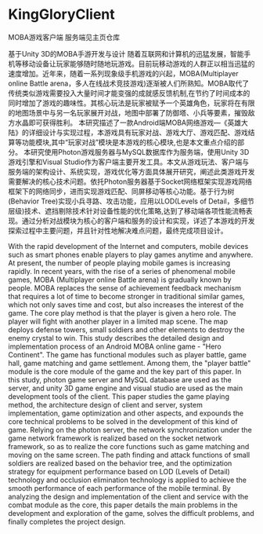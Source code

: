 # KingGloryClient
MOBA游戏客户端 服务端见主页仓库


基于Unity 3D的MOBA手游开发与设计
随着互联网和计算机的迅猛发展，智能手机等移动设备让玩家能够随时随地玩游戏。目前玩移动游戏的人群正以相当迅猛的速度增加。近年来，随着一系列现象级手机游戏的兴起，MOBA(Multiplayer online Battle arena，多人在线战术竞技游戏)逐渐被人们所熟知。MOBA取代了传统类似游戏需要投入大量时间才能变强的成就感反馈机制,在节约了时间成本的同时增加了游戏的趣味性。其核心玩法是玩家被赋予一个英雄角色，玩家将在有限的地图场景中与另一名玩家展开对战，地图中部署了防御塔、小兵等要素，摧毁敌方水晶即可获得胜利。
本研究描述了一款Android端MOBA网络游戏—《英雄大陆》的详细设计与实现过程，本游戏具有玩家对战、游戏大厅、游戏匹配、游戏结算等功能模块,其中“玩家对战”模块是本游戏的核心模块,也是本文重点介绍的部分。
本研究使用Photon游戏服务器与MySQL数据库作为服务端，使用Unity 3D游戏引擎和Visual Studio作为客户端主要开发工具。本文从游戏玩法、客户端与服务端的架构设计、系统实现，游戏优化等方面具体展开研究，阐述此类游戏开发需要解决的核心技术问题。依托Photon服务器基于Socket网络框架实现游戏网络框架下的网络同步，进而实现游戏匹配、同屏移动等核心功能。基于行为树(Behavior Tree)实现小兵寻路、攻击功能，应用以LOD(Levels of Detail，多细节层级)技术、遮挡剔除技术针对设备性能的优化策略,达到了移动端各项性能流畅表现。通过分析对战模块为核心的客户端和服务的设计和实现，详述了本游戏的开发探索过程中主要问题，并且针对性地解决难点问题，最终完成项目设计。

With the rapid development of the Internet and computers, mobile devices such as smart phones enable players to play games anytime and anywhere. At present, the number of people playing mobile games is increasing rapidly. In recent years, with the rise of a series of phenomenal mobile games, MOBA (Multiplayer online Battle arena) is gradually known by people. MOBA replaces the sense of achievement feedback mechanism that requires a lot of time to become stronger in traditional similar games, which not only saves time and cost, but also increases the interest of the game. The core play method is that the player is given a hero role. The player will fight with another player in a limited map scene. The map deploys defense towers, small soldiers and other elements to destroy the enemy crystal to win.
This study describes the detailed design and implementation process of an Android MOBA online game - "Hero Continent". The game has functional modules such as player battle, game hall, game matching and game settlement. Among them, the "player battle" module is the core module of the game and the key part of this paper.
In this study, photon game server and MySQL database are used as the server, and unity 3D game engine and visual studio are used as the main development tools of the client. This paper studies the game playing method, the architecture design of client and server, system implementation, game optimization and other aspects, and expounds the core technical problems to be solved in the development of this kind of game. Relying on the photon server, the network synchronization under the game network framework is realized based on the socket network framework, so as to realize the core functions such as game matching and moving on the same screen. The path finding and attack functions of small soldiers are realized based on the behavior tree, and the optimization strategy for equipment performance based on LOD (Levels of Detail) technology and occlusion elimination technology is applied to achieve the smooth performance of each performance of the mobile terminal. By analyzing the design and implementation of the client and service with the combat module as the core, this paper details the main problems in the development and exploration of the game, solves the difficult problems, and finally completes the project design.

